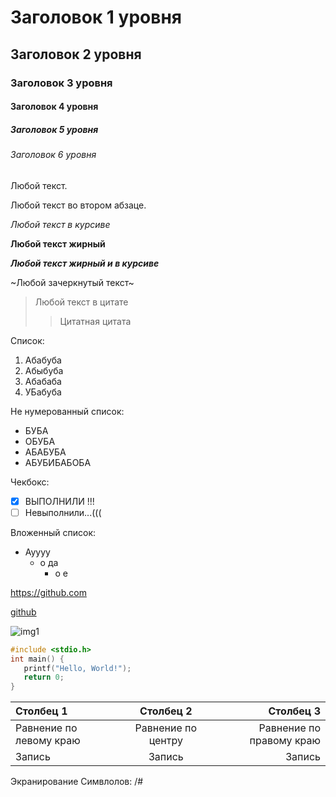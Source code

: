 # Заголовок 1 уровня
## Заголовок 2 уровня
### Заголовок 3 уровня
#### Заголовок 4 уровня
##### Заголовок 5 уровня
###### Заголовок 6 уровня
Любой текст.

Любой текст во втором абзаце.

*Любой текст в курсиве*

**Любой текст жирный**

***Любой текст жирный и в курсиве***

~Любой зачеркнутый текст~

>Любой текст в цитате
>>Цитатная цитата


Список:
1. Абабуба
1. Абыбуба
1. Абабаба
1. УБабуба


Не нумерованный список:
* БУБА
* ОБУБА
* АБАБУБА
* АБУБИБАБОБА

Чекбокс:
- [x] ВЫПОЛНИЛИ !!!
- [ ] Невыполнили...(((

Вложенный список:
* Ауууу
  * о да
    * о е

<https://github.com>

[github](https://github.com "ты сюда тык гитхаб аткрыца")

![img1](https://law.spbstu.ru/userfiles/files/Screenshot_4.png)

```C
#include <stdio.h>
int main() {
   printf("Hello, World!");
   return 0;
}
```


|Столбец 1|Столбец 2|Столбец 3|
|:-|:-:|-:|
|Равнение по левому краю|Равнение по центру|Равнение по правому краю|
|Запись|Запись|Запись|


Экранирование Симвлолов:
/#
